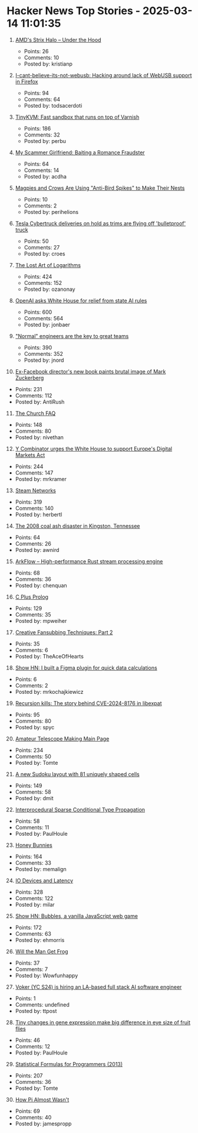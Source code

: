 # Hacker News Top Stories - 2025-03-14 11:01:35

1. [AMD's Strix Halo – Under the Hood](https://chipsandcheese.com/p/amds-strix-halo-under-the-hood)
   - Points: 26
   - Comments: 10
   - Posted by: kristianp

2. [I-cant-believe-its-not-webusb: Hacking around lack of WebUSB support in Firefox](https://github.com/ArcaneNibble/i-cant-believe-its-not-webusb)
   - Points: 94
   - Comments: 64
   - Posted by: todsacerdoti

3. [TinyKVM: Fast sandbox that runs on top of Varnish](https://info.varnish-software.com/blog/tinykvm-the-fastest-sandbox)
   - Points: 186
   - Comments: 32
   - Posted by: perbu

4. [My Scammer Girlfriend: Baiting a Romance Fraudster](https://www.bentasker.co.uk/posts/blog/security/seducing-a-romance-scammer.html)
   - Points: 64
   - Comments: 14
   - Posted by: acdha

5. [Magpies and Crows Are Using "Anti-Bird Spikes" to Make Their Nests](https://www.audubon.org/magazine/apparently-magpies-and-crows-are-using-anti-bird-spikes-make-their-nests)
   - Points: 10
   - Comments: 2
   - Posted by: perihelions

6. [Tesla Cybertruck deliveries on hold as trims are flying off 'bulletproof' truck](https://electrek.co/2025/03/13/tesla-cybertruck-deliveries-are-on-hold-as-trims-are-flying-off-the-bulletproof-truck/)
   - Points: 50
   - Comments: 27
   - Posted by: croes

7. [The Lost Art of Logarithms](https://www.lostartoflogarithms.com/)
   - Points: 424
   - Comments: 152
   - Posted by: ozanonay

8. [OpenAI asks White House for relief from state AI rules](https://finance.yahoo.com/news/openai-asks-white-house-relief-100000706.html)
   - Points: 600
   - Comments: 564
   - Posted by: jonbaer

9. ["Normal" engineers are the key to great teams](https://spectrum.ieee.org/10x-engineer)
   - Points: 390
   - Comments: 352
   - Posted by: jnord

10. [Ex-Facebook director's new book paints brutal image of Mark Zuckerberg](https://www.sfgate.com/tech/article/ex-facebook-director-book-brutal-image-zuckerberg-20220239.php)
   - Points: 231
   - Comments: 112
   - Posted by: AntiRush

11. [The Church FAQ](https://whatever.scalzi.com/2025/03/13/the-church-faq/)
   - Points: 148
   - Comments: 80
   - Posted by: nivethan

12. [Y Combinator urges the White House to support Europe's Digital Markets Act](https://techcrunch.com/2025/03/13/y-combinator-urges-the-white-house-to-support-europes-digital-markets-act/)
   - Points: 244
   - Comments: 147
   - Posted by: mrkramer

13. [Steam Networks](https://worksinprogress.co/issue/steam-networks/)
   - Points: 319
   - Comments: 140
   - Posted by: herbertl

14. [The 2008 coal ash disaster in Kingston, Tennessee](https://oxfordamerican.org/oa-now/the-toxic-wave-that-swallowed-a-tennessee-town)
   - Points: 64
   - Comments: 26
   - Posted by: awnird

15. [ArkFlow – High-performance Rust stream processing engine](https://github.com/chenquan/arkflow)
   - Points: 68
   - Comments: 36
   - Posted by: chenquan

16. [C Plus Prolog](https://github.com/needleful/c_plus_prolog)
   - Points: 129
   - Comments: 35
   - Posted by: mpweiher

17. [Creative Fansubbing Techniques: Part 2](https://www.md-subs.com/blog/creative-fansubbing-techniques-2)
   - Points: 35
   - Comments: 6
   - Posted by: TheAceOfHearts

18. [Show HN: I built a Figma plugin for quick data calculations](https://www.figma.com/community/plugin/1478090512871122209/countastic)
   - Points: 6
   - Comments: 2
   - Posted by: mrkochajkiewicz

19. [Recursion kills: The story behind CVE-2024-8176 in libexpat](https://blog.hartwork.org/posts/expat-2-7-0-released/)
   - Points: 95
   - Comments: 80
   - Posted by: spyc

20. [Amateur Telescope Making Main Page](https://stellafane.org/tm/atm/)
   - Points: 234
   - Comments: 50
   - Posted by: Tomte

21. [A new Sudoku layout with 81 uniquely shaped cells](https://danielchasehooper.com/posts/cracked-sudoku/)
   - Points: 149
   - Comments: 58
   - Posted by: dmit

22. [Interprocedural Sparse Conditional Type Propagation](https://railsatscale.com/2025-02-24-interprocedural-sparse-conditional-type-propagation/)
   - Points: 58
   - Comments: 11
   - Posted by: PaulHoule

23. [Honey Bunnies](https://mameson.com/experiment/glsl/fro_9/fro_9.html)
   - Points: 164
   - Comments: 33
   - Posted by: memalign

24. [IO Devices and Latency](https://planetscale.com/blog/io-devices-and-latency)
   - Points: 328
   - Comments: 122
   - Posted by: milar

25. [Show HN: Bubbles, a vanilla JavaScript web game](https://ehmorris.com/bubbles/)
   - Points: 172
   - Comments: 63
   - Posted by: ehmorris

26. [Will the Man Get Frog](https://www.lexaloffle.com/bbs/?pid=willthemangetfrog)
   - Points: 37
   - Comments: 7
   - Posted by: Wowfunhappy

27. [Voker (YC S24) is hiring an LA-based full stack AI software engineer](https://www.linkedin.com/jobs/view/4165718206/)
   - Points: 1
   - Comments: undefined
   - Posted by: ttpost

28. [Tiny changes in gene expression make big difference in eye size of fruit flies](https://phys.org/news/2025-02-tiny-gene-big-differences-eye.html)
   - Points: 46
   - Comments: 12
   - Posted by: PaulHoule

29. [Statistical Formulas for Programmers (2013)](https://www.evanmiller.org/statistical-formulas-for-programmers.html)
   - Points: 207
   - Comments: 36
   - Posted by: Tomte

30. [How Pi Almost Wasn't](https://mathenchant.wordpress.com/2025/03/13/how-pi-almost-wasnt/)
   - Points: 69
   - Comments: 40
   - Posted by: jamespropp

